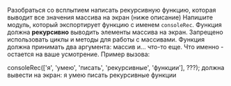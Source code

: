  Разобраться со всплытием
 написать рекурсивную функцию, которая выводит все значения массива на экран (ниже описание)
Напишите модуль, который экспортирует функцию с именем `consoleRec`. 
Функция должна **рекурсивно** выводить элементы массива на экран. 
Запрещено использовать циклы и методы для работы с массивами. 
Функция должна принимать два аргумента: массив и… что-то еще. 
Что именно - остается на ваше усмотрение. Пример вызова:

consoleRec(['я', 'умею', 'писать', 'рекурсивные', 'функции'], ???);
должна вывести на экран:
 я
 умею
 писать
 рекурсивные
 функции